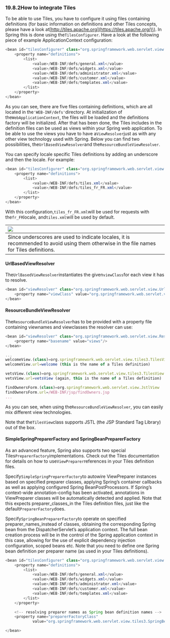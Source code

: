 ### 19.8.2How to integrate Tiles

To be able to use Tiles, you have to configure it using files containing definitions \(for basic information on definitions and other Tiles concepts, please have a look at[http://tiles.apache.org](https://tiles.apache.org/)\). In Spring this is done using the`TilesConfigurer`. Have a look at the following piece of example ApplicationContext configuration:

```java
<bean id="tilesConfigurer" class="org.springframework.web.servlet.view.tiles3.TilesConfigurer">
	<property name="definitions">
		<list>
			<value>/WEB-INF/defs/general.xml</value>
			<value>/WEB-INF/defs/widgets.xml</value>
			<value>/WEB-INF/defs/administrator.xml</value>
			<value>/WEB-INF/defs/customer.xml</value>
			<value>/WEB-INF/defs/templates.xml</value>
		</list>
	</property>
</bean>
```

As you can see, there are five files containing definitions, which are all located in the`'WEB-INF/defs'`directory. At initialization of the`WebApplicationContext`, the files will be loaded and the definitions factory will be initialized. After that has been done, the Tiles includes in the definition files can be used as views within your Spring web application. To be able to use the views you have to have a`ViewResolver`just as with any other view technology used with Spring. Below you can find two possibilities, the`UrlBasedViewResolver`and the`ResourceBundleViewResolver`.

You can specify locale specific Tiles definitions by adding an underscore and then the locale. For example:

```java
<bean id="tilesConfigurer" class="org.springframework.web.servlet.view.tiles3.TilesConfigurer">
	<property name="definitions">
		<list>
			<value>/WEB-INF/defs/tiles.xml</value>
			<value>/WEB-INF/defs/tiles_fr_FR.xml</value>
		</list>
	</property>
</bean>
```

With this configuration,`tiles_fr_FR.xml`will be used for requests with the`fr_FR`locale, and`tiles.xml`will be used by default.

| ![](https://docs.spring.io/spring/docs/5.0.0.M5/spring-framework-reference/html/images/note.png) |
| :--- |
| Since underscores are used to indicate locales, it is recommended to avoid using them otherwise in the file names for Tiles definitions. |

#### UrlBasedViewResolver

The`UrlBasedViewResolver`instantiates the given`viewClass`for each view it has to resolve.

```js
<bean id="viewResolver" class="org.springframework.web.servlet.view.UrlBasedViewResolver">
	<property name="viewClass" value="org.springframework.web.servlet.view.tiles3.TilesView"/>
</bean>
```

#### ResourceBundleViewResolver

The`ResourceBundleViewResolver`has to be provided with a property file containing viewnames and viewclasses the resolver can use:

```java
<bean id="viewResolver" class="org.springframework.web.servlet.view.ResourceBundleViewResolver">
	<property name="basename" value="views"/>
</bean>
```

```js
...
welcomeView.(class)=org.springframework.web.servlet.view.tiles3.TilesView
welcomeView.url=welcome (this is the name of a Tiles definition)

vetsView.(class)=org.springframework.web.servlet.view.tiles3.TilesView
vetsView.url=vetsView (again, this is the name of a Tiles definition)

findOwnersForm.(class)=org.springframework.web.servlet.view.JstlView
findOwnersForm.url=/WEB-INF/jsp/findOwners.jsp
...
```

As you can see, when using the`ResourceBundleViewResolver`, you can easily mix different view technologies.

Note that the`TilesView`class supports JSTL \(the JSP Standard Tag Library\) out of the box.

#### SimpleSpringPreparerFactory and SpringBeanPreparerFactory

As an advanced feature, Spring also supports two special Tiles`PreparerFactory`implementations. Check out the Tiles documentation for details on how to use`ViewPreparer`references in your Tiles definition files.

Specify`SimpleSpringPreparerFactory`to autowire ViewPreparer instances based on specified preparer classes, applying Spring’s container callbacks as well as applying configured Spring BeanPostProcessors. If Spring’s context-wide annotation-config has been activated, annotations in ViewPreparer classes will be automatically detected and applied. Note that this expects preparer_classes_in the Tiles definition files, just like the default`PreparerFactory`does.

Specify`SpringBeanPreparerFactory`to operate on specified preparer_names_instead of classes, obtaining the corresponding Spring bean from the DispatcherServlet’s application context. The full bean creation process will be in the control of the Spring application context in this case, allowing for the use of explicit dependency injection configuration, scoped beans etc. Note that you need to define one Spring bean definition per preparer name \(as used in your Tiles definitions\).

```java
<bean id="tilesConfigurer" class="org.springframework.web.servlet.view.tiles3.TilesConfigurer">
	<property name="definitions">
		<list>
			<value>/WEB-INF/defs/general.xml</value>
			<value>/WEB-INF/defs/widgets.xml</value>
			<value>/WEB-INF/defs/administrator.xml</value>
			<value>/WEB-INF/defs/customer.xml</value>
			<value>/WEB-INF/defs/templates.xml</value>
		</list>
	</property>

	<!-- resolving preparer names as Spring bean definition names -->
	<property name="preparerFactoryClass"
			value="org.springframework.web.servlet.view.tiles3.SpringBeanPreparerFactory"/>

</bean>
```



